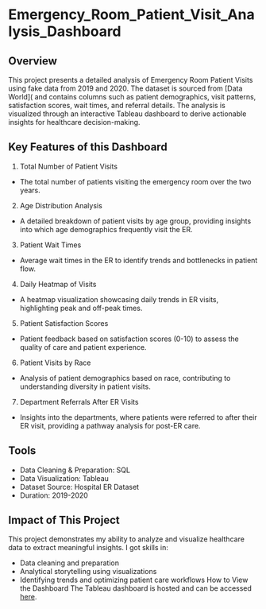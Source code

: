 # Emergency_Room_Patient_Visit_Analysis_Dashboard
## Overview
This project presents a detailed analysis of Emergency Room Patient Visits using fake data from 2019 and 2020. The dataset is sourced from [Data World]( and contains columns such as patient demographics, visit patterns, satisfaction scores, wait times, and referral details. The analysis is visualized through an interactive Tableau dashboard to derive actionable insights for healthcare decision-making.
## Key Features of this Dashboard
1.	Total Number of Patient Visits
- The total number of patients visiting the emergency room over the two years.
2.	Age Distribution Analysis
- A detailed breakdown of patient visits by age group, providing insights into which age demographics frequently visit the ER.
3.	Patient Wait Times
- Average wait times in the ER to identify trends and bottlenecks in patient flow.
4.	Daily Heatmap of Visits
- A heatmap visualization showcasing daily trends in ER visits, highlighting peak and off-peak times.
5.	Patient Satisfaction Scores
- Patient feedback based on satisfaction scores (0-10) to assess the quality of care and patient experience.
6.	Patient Visits by Race
- Analysis of patient demographics based on race, contributing to understanding diversity in patient visits.
7.	Department Referrals After ER Visits
- Insights into the departments, where patients were referred to after their ER visit, providing a pathway analysis for post-ER care.
## Tools 
- Data Cleaning & Preparation: SQL
- Data Visualization: Tableau
- Dataset Source: Hospital ER Dataset
- Duration: 2019-2020
## Impact of This Project
This project demonstrates my ability to analyze and visualize healthcare data to extract meaningful insights. I got skills in:
- Data cleaning and preparation
- Analytical storytelling using visualizations
- Identifying trends and optimizing patient care workflows
How to View the Dashboard
The Tableau dashboard is hosted and can be accessed [here](https://public.tableau.com/authoring/EmergencyRoomVisitDashboard_17351443377000/Dashboard1#1).
